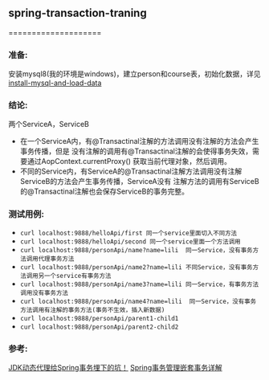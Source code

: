 ## spring-transaction-traning
====================

### 准备:
安装mysql8(我的环境是windows)，建立person和course表，初始化数据，详见[install-mysql-and-load-data](/src/main/resources/windows-install-mysql.md)

### 结论:
两个ServiceA，ServiceB
- 在一个ServiceA内，有@Transactinal注解的方法调用没有注解的方法会产生事务传播，但是
没有注解的调用有@Transactinal注解的会使得事务失效，需要通过AopContext.currentProxy()
获取当前代理对象，然后调用。
- 不同的Service内，有ServiceA的@Transactinal注解方法调用没有注解ServiceB的方法会产生事务传播，ServiceA没有
注解方法的调用有ServiceB的@Transactinal注解也会保存ServiceB的事务完整。


### 测试用例:
- `curl localhost:9888/helloApi/first 同一个service里面切入不同方法`
- `curl localhost:9888/helloApi/second 同一个service里面一个方法调用`
- `curl localhost:9888/personApi/name?name=lili  同一Service，没有事务方法调用代理事务方法`
- `curl localhost:9888/personApi/name2?name=lili 不同Service，没有事务方法调用另一个service有事务方法`
- `curl localhost:9888/personApi/name3?name=lili 同一Service，有事务方法调用没有事务方法`
- `curl localhost:9888/personApi/name4?name=lili  同一Service，没有事务方法调用有注解的事务方法(事务不生效，插入新数据)`
- `curl localhost:9888/personApi/parent1-child1 `
- `curl localhost:9888/personApi/parent2-child2 `

### 参考:
[JDK动态代理给Spring事务埋下的坑！](https://blog.csdn.net/bntx2jsqfehy7/article/details/79040349)
[Spring事务管理嵌套事务详解](https://blog.csdn.net/levae1024/article/details/82998386)

